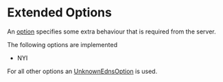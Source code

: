 ﻿# Extended Options

An [option](xref:Makaretu.Dns.EdnsOption) specifies some extra behaviour that is
required from the server.

The following options are implemented

- NYI

For all other options an [UnknownEdnsOption](xref:Makaretu.Dns.UnknownEdnsOption) is used.

